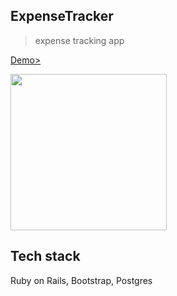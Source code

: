 ## ExpenseTracker

> expense tracking app

[Demo>](https://expensetracker2.herokuapp.com/)

[<img src='https://img.youtube.com/vi/G8bcbaUSt9M/0.jpg' width='250'>](https://www.youtube.com/watch?v=G8bcbaUSt9M)

## Tech stack

Ruby on Rails, Bootstrap, Postgres









